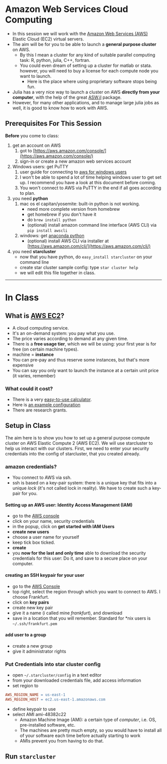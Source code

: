 # Amazon Web Services Cloud Computing

* In this session we will work with the [Amazon Web Services (AWS)](https://aws.amazon.com) Elastic Cloud (EC2) virtual servers.
* The aim will be for you to be able to launch a **general purpose cluster** on AWS.
	* By this I mean a cluster for any kind of suitable parallel computing task: R, python, julia, C++, fortran.
	* You could even dream of setting up a cluster for matlab or stata. however, you will need to buy a license for each compute node you want to launch. 
		* Here is the place where using proprietary software stops being fun.
* Julia has a very nice way to launch a cluster on AWS **directly from your computer**, with the help of the great [ASW.jl](https://github.com/JuliaParallel/AWS.jl) package.
* However, for many other applications, and to manage large julia jobs as well, it is good to know how to work with AWS.


## Prerequisites For This Session

**Before** you come to class:

1. get an account on AWS
	1. got to [https://aws.amazon.com/console/](https://aws.amazon.com/console/)
	1. sign-in or create a new amazon web services account
1. Windows users: get PuTTY 
	1. user guide for connecting to [aws for windows users](http://docs.aws.amazon.com/AWSEC2/latest/UserGuide/putty.html)
	1. I won't be able to spend a lot of time helping windows user to get set up. I recommend you have a look at this document before coming. 
	1. You won't connect to AWS via PuTTY in the end if all goes according to plan.
1. you need **python**
	1. mac os el capitan/yosemite: built-in python is not working. 
		* need more complete version from homebrew
		* get homebrew if you don't have it
		* do `brew install python`
		* (optional) install amazon command line interface (AWS CLI) via `pip install awscli`
	1. windows: get [anaconda python](https://www.continuum.io/downloads)
		* (optional) install AWS CLI via installer at [https://aws.amazon.com/cli/](https://aws.amazon.com/cli/)
1. you need **starcluster**
	* now that you have python, do `easy_install starcluster` on your command line
	* create star cluster sample config: type `star cluster help`
	* we will edit this file together in class.

---------------------


# In Class


## What is [AWS EC2](https://aws.amazon.com/ec2/)?

* A cloud computing service.
* It's an on-demand system: you pay what you use.
* The price varies according to demand at any given time.
* There is a **free usage tier**, which we will be using: your first year is for free (on certain machine types).
* machine = **instance**
* You can pre-pay and thus reserve some instances, but that's more expensive
* You can say you only want to launch the instance at a certain unit price (it varies, remember)


### What could it cost?

* There is a very [easy-to-use calculator](http://s3.amazonaws.com/calculator/index.html).
* Here is [an example configuration](http://s3.amazonaws.com/calculator/index.html#r=IAD&s=EC2&key=calc-BAFF4EDF-DB58-473D-9C94-4B0D02F3B72F)
* There are research grants.
## Setup in Class

The aim here is to show you how to set up a general purpose compute cluster on AWS Elastic Compute 2 (AWS EC2). We will use starcluster to help us interact with our clusters. First, we need to enter your security credentials into the config of starcluster, that you created already.

### amazon credentials?

* You connect to AWS via ssh.
* ssh is based on a key-pair system: there is a unique key that fits into a unique *lock* (it's not called lock in reality). We have to create such a key-pair for you.

#### Setting up an AWS user: Identity Access Management (IAM)

* go to the [AWS console](https://aws.amazon.com/console/)
* click on your name, security credentials
* in the popup, click on **get started with IAM Users**
* **create new users**
* choose a user name for yourself
* keep tick box ticked.
* **create**
* you **now for the last and only time** able to download the security credentials for this user: Do it, and save to a secure place on your computer.

#### creating an SSH keypair for your user

* go to the [AWS Console](https://console.aws.amazon.com/ec2/)
* top right, select the region through which you want to connect to AWS. I choose Frankfurt.
* click on **key pairs**
* create new key pair
* give it a name (i called mine *frankfurt*), and download
* save in a location that you will remember. Standard for *nix users is `~/.ssh/frankfurt.pem`

#### add user to a group

* create a new group
* give it administrator rights


### Put Credentials into star cluster config

* open `~/.starcluster/config` in a text editor
* from your downloaded credentials file, add access information
* set region to

```Makefile
AWS_REGION_NAME = us-east-1
AWS_REGION_HOST = ec2.us-east-1.amazonaws.com
```

* define keypair to use
* select AMI ami-48382c22
	* Amazon Machine Image (AMI): a certain type of *computer*, i.e. OS, pre-installed software, etc. 
	* The machines are pretty much empty, so you would have to install all of your software each time before actually starting to work
	* AMIs prevent you from having to do that.

## Run `starcluster`

        
            